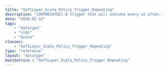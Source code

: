 ```yaml
---
title: "SoftLayer_Scale_Policy_Trigger_Repeating"
description: "[DEPRECATED] A trigger that will execute every so often."
date: "2018-02-12"
tags:
    - "datatype"
    - "sldn"
    - "Scale"
classes:
    - "SoftLayer_Scale_Policy_Trigger_Repeating"
type: "reference"
layout: "datatype"
mainService : "SoftLayer_Scale_Policy_Trigger_Repeating"
---
```

